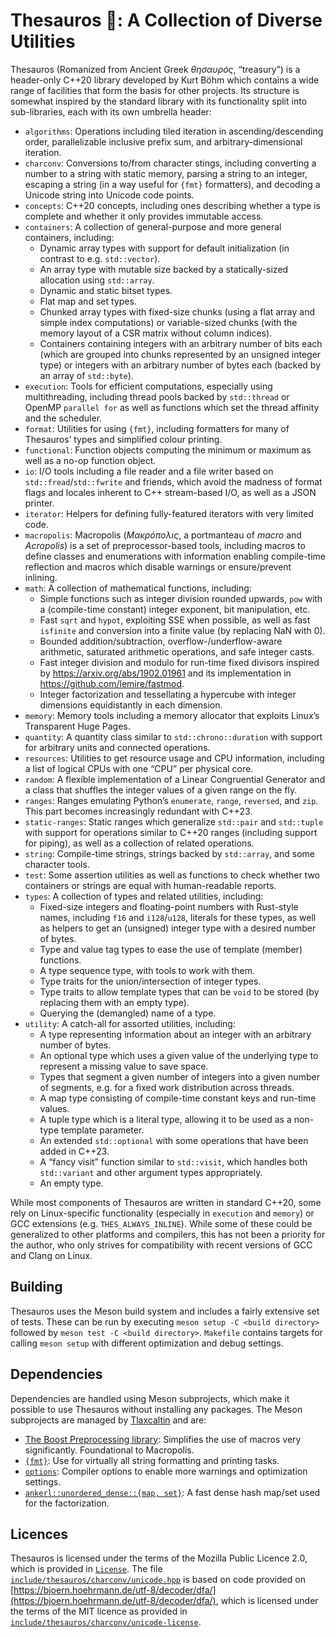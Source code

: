 # Thesauros 🏦: A Collection of Diverse Utilities

Thesauros (Romanized from Ancient Greek _θησαυρός_, “treasury”) is a header-only C++20 library developed by Kurt Böhm which contains a wide range of facilities that form the basis for other projects.
Its structure is somewhat inspired by the standard library with its functionality split into sub-libraries, each with its own umbrella header:

- `algorithms`: Operations including tiled iteration in ascending/descending order, parallelizable inclusive prefix sum, and arbitrary-dimensional iteration.
- `charconv`: Conversions to/from character stings, including converting a number to a string with static memory, parsing a string to an integer, escaping a string (in a way useful for `{fmt}` formatters), and decoding a Unicode string into Unicode code points.
- `concepts`: C++20 concepts, including ones describing whether a type is complete and whether it only provides immutable access.
- `containers`: A collection of general-purpose and more general containers, including:
  - Dynamic array types with support for default initialization (in contrast to e.g. `std::vector`).
  - An array type with mutable size backed by a statically-sized allocation using `std::array`.
  - Dynamic and static bitset types.
  - Flat map and set types.
  - Chunked array types with fixed-size chunks (using a flat array and simple index computations) or variable-sized chunks (with the memory layout of a CSR matrix without column indices).
  - Containers containing integers with an arbitrary number of bits each (which are grouped into chunks represented by an unsigned integer type) or integers with an arbitrary number of bytes each (backed by an array of `std::byte`).
- `execution`: Tools for efficient computations, especially using multithreading, including thread pools backed by `std::thread` or OpenMP `parallel for` as well as functions which set the thread affinity and the scheduler.
- `format`: Utilities for using `{fmt}`, including formatters for many of Thesauros’ types and simplified colour printing.
- `functional`: Function objects computing the minimum or maximum as well as a no-op function object.
- `io`: I/O tools including a file reader and a file writer based on `std::fread`/`std::fwrite` and friends, which avoid the madness of format flags and locales inherent to C++ stream-based I/O, as well as a JSON printer.
- `iterator`: Helpers for defining fully-featured iterators with very limited code.
- `macropolis`: Macropolis (_Μακρόπολις_, a portmanteau of _macro_ and _Acropolis_) is a set of preprocessor-based tools, including macros to define classes and enumerations with information enabling compile-time reflection and macros which disable warnings or ensure/prevent inlining.
- `math`: A collection of mathematical functions, including:
  - Simple functions such as integer division rounded upwards, `pow` with a (compile-time constant) integer exponent, bit manipulation, etc.
  - Fast `sqrt` and `hypot`, exploiting SSE when possible, as well as fast `isfinite` and conversion into a finite value (by replacing NaN with 0).
  - Bounded addition/subtraction, overflow-/underflow-aware arithmetic, saturated arithmetic operations, and safe integer casts.
  - Fast integer division and modulo for run-time fixed divisors inspired by https://arxiv.org/abs/1902.01961 and its implementation in https://github.com/lemire/fastmod.
  - Integer factorization and tessellating a hypercube with integer dimensions equidistantly in each dimension.
- `memory`: Memory tools including a memory allocator that exploits Linux’s Transparent Huge Pages.
- `quantity`: A quantity class similar to `std::chrono::duration` with support for arbitrary units and connected operations.
- `resources`: Utilities to get resource usage and CPU information, including a list of logical CPUs with one “CPU” per physical core.
- `random`: A flexible implementation of a Linear Congruential Generator and a class that shuffles the integer values of a given range on the fly.
- `ranges`: Ranges emulating Python’s `enumerate`, `range`, `reversed`, and `zip`. This part becomes increasingly redundant with C++23.
- `static-ranges`: Static ranges which generalize `std::pair` and `std::tuple` with support for operations similar to C++20 ranges (including support for piping), as well as a collection of related operations.
- `string`: Compile-time strings, strings backed by `std::array`, and some character tools.
- `test`: Some assertion utilities as well as functions to check whether two containers or strings are equal with human-readable reports.
- `types`: A collection of types and related utilities, including:
  - Fixed-size integers and floating-point numbers with Rust-style names, including `f16` and `i128`/`u128`, literals for these types, as well as helpers to get an (unsigned) integer type with a desired number of bytes.
  - Type and value tag types to ease the use of template (member) functions.
  - A type sequence type, with tools to work with them.
  - Type traits for the union/intersection of integer types.
  - Type traits to allow template types that can be `void` to be stored (by replacing them with an empty type).
  - Querying the (demangled) name of a type.
- `utility`: A catch-all for assorted utilities, including:
  - A type representing information about an integer with an arbitrary number of bytes.
  - An optional type which uses a given value of the underlying type to represent a missing value to save space.
  - Types that segment a given number of integers into a given number of segments, e.g. for a fixed work distribution across threads.
  - A map type consisting of compile-time constant keys and run-time values.
  - A tuple type which is a literal type, allowing it to be used as a non-type template parameter.
  - An extended `std::optional` with some operations that have been added in C++23.
  - A “fancy visit” function similar to `std::visit`, which handles both `std::variant` and other argument types appropriately.
  - An empty type.

While most components of Thesauros are written in standard C++20, some rely on Linux-specific functionality (especially in `execution` and `memory`) or GCC extensions (e.g. `THES_ALWAYS_INLINE`).
While some of these could be generalized to other platforms and compilers, this has not been a priority for the author, who only strives for compatibility with recent versions of GCC and Clang on Linux.

## Building

Thesauros uses the Meson build system and includes a fairly extensive set of tests.
These can be run by executing `meson setup -C <build directory>` followed by `meson test -C <build directory>`.
`Makefile` contains targets for calling `meson setup` with different optimization and debug settings.

## Dependencies

Dependencies are handled using Meson subprojects, which make it possible to use Thesauros without installing any packages.
The Meson subprojects are managed by [Tlaxcaltin](https://github.com/KurtBoehm/tlaxcaltin) and are:

- [The Boost Preprocessing library](https://github.com/boostorg/preprocessor): Simplifies the use of macros very significantly. Foundational to Macropolis.
- [`{fmt}`](https://github.com/fmtlib/fmt): Use for virtually all string formatting and printing tasks.
- [`options`](https://github.com/KurtBoehm/tlaxcaltin/blob/main/options/meson.build): Compiler options to enable more warnings and optimization settings.
- [`ankerl::unordered_dense::{map, set}`](https://github.com/martinus/unordered_dense): A fast dense hash map/set used for the factorization.

## Licences

Thesauros is licensed under the terms of the Mozilla Public Licence 2.0, which is provided in [`License`](License).
The file [`include/thesauros/charconv/unicode.hpp`](include/thesauros/charconv/unicode.hpp) is based on code provided on [https://bjoern.hoehrmann.de/utf-8/decoder/dfa/](https://bjoern.hoehrmann.de/utf-8/decoder/dfa/), which is licensed under the terms of the MIT licence as provided in [`include/thesauros/charconv/unicode-license`](include/thesauros/charconv/unicode-license).
